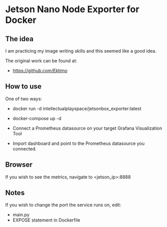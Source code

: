 # Jetson Nano Node Exporter for Docker

## The idea

I am practicing my image writing skills and this seemed like a good idea.

The original work can be found at:
 - https://github.com/Ektimo

## How to use
One of two ways:
 - docker run -d intellectualplayspace/jetsonbox_exporter:latest
 - docker-compose up -d

 - Connect a Prometheus datasource on your target Grafana Visualization Tool
 - Import dashboard and point to the Prometheus datasource you connected.

## Browser

If you wish to see the metrics, navigate to <jetson_ip>:8888

## Notes

If you wish to change the port the service runs on, edit:
 - main.py
 - EXPOSE statement in Dockerfile
